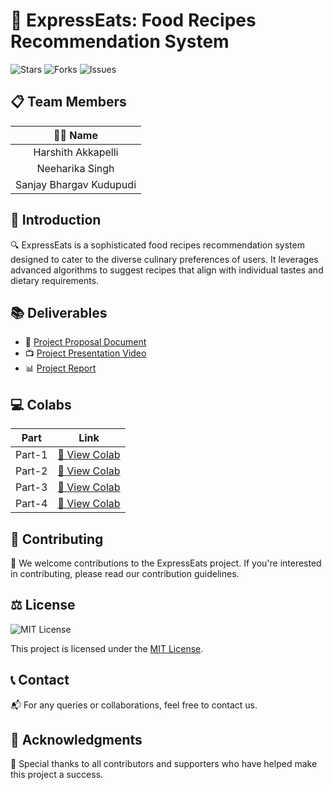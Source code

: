# 🍲 ExpressEats: Food Recipes Recommendation System

![Stars](https://img.shields.io/github/stars/ExpressNesters/ExpressEats?style=social) ![Forks](https://img.shields.io/github/forks/ExpressNesters/ExpressEats?style=social) ![Issues](https://img.shields.io/github/issues/ExpressNesters/ExpressEats)

## 📋 Team Members

| 🧑‍💼 Name                 |
|:----------------------:|
| Harshith Akkapelli   |
| Neeharika Singh      |
| Sanjay Bhargav Kudupudi |

## 🌟 Introduction
🔍 ExpressEats is a sophisticated food recipes recommendation system designed to cater to the diverse culinary preferences of users. It leverages advanced algorithms to suggest recipes that align with individual tastes and dietary requirements.

## 📚 Deliverables

- 📝 [Project Proposal Document](https://github.com/ExpressNesters/ExpressEats/blob/main/ProjectProposal_ExpressEats.pdf)
- 📺 [Project Presentation Video](https://drive.google.com/file/d/10XoRLLtFAw1xXVFQzulynYpqbIlnJH2K/view?usp=drive_link)
- 📊 [Project Report](https://github.com/ExpressNesters/ExpressEats/blob/main/DM_255_Final_Project_Report.docx)

## 💻 Colabs

| Part | Link |
|:----:|:----:|
| Part-1 | [🔗 View Colab](https://colab.research.google.com/drive/1xDXfK0uYqlIlknKVtaToKmxSuUHSyhGb?usp=sharing) |
| Part-2 | [🔗 View Colab](https://colab.research.google.com/drive/1BNe5Ls1-1zm0Oi-u0dudUKhQvZrcLNtG?usp=sharing) |
| Part-3 | [🔗 View Colab](https://colab.research.google.com/drive/1i6yGBU2sgiFkLy11uICRgaliG6m-6Jh6?usp=sharing) |
| Part-4 | [🔗 View Colab](https://colab.research.google.com/drive/1WENxYP60Bb-1gnp_w8rDnKdTvaHQu-C0?usp=sharing) |

## 🤝 Contributing

👥 We welcome contributions to the ExpressEats project. If you're interested in contributing, please read our contribution guidelines.

## ⚖️ License

![MIT License](https://img.shields.io/badge/license-MIT-green)

This project is licensed under the [MIT License](LICENSE).

## 📞 Contact

📬 For any queries or collaborations, feel free to contact us.

## 🙏 Acknowledgments

🌟 Special thanks to all contributors and supporters who have helped make this project a success.

